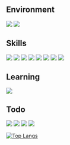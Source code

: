 <h2>Environment</h2>
<p>
  <image src="https://img.shields.io/badge/Arch%20Linux-1793D1?logo=arch-linux&logoColor=fff&style=for-the-badge">
  <image src="https://img.shields.io/badge/Visual_Studio_Code-0078D4?style=for-the-badge&logo=visual%20studio%20code&logoColor=white" />
</p>
<h2>Skills</h2>
<p>
    <image src="https://img.shields.io/badge/GIT-E44C30?style=for-the-badge&logo=git&logoColor=white" />
    <image src="https://img.shields.io/badge/HTML-239120?style=for-the-badge&logo=html5&logoColor=white" />
    <image src="https://img.shields.io/badge/CSS-239120?&style=for-the-badge&logo=css3&logoColor=white" />
    <image src="https://img.shields.io/badge/JavaScript-F7DF1E?style=for-the-badge&logo=JavaScript&logoColor=white" />
    <image src="https://img.shields.io/badge/React-20232A?style=for-the-badge&logo=react&logoColor=61DAFB" />
    <image src="https://img.shields.io/badge/Node.js-43853D?style=for-the-badge&logo=node.js&logoColor=white" />
    <image src="https://img.shields.io/badge/Python-3776AB?style=for-the-badge&logo=python&logoColor=white" />
    <image src="https://img.shields.io/badge/Tailwind_CSS-38B2AC?style=for-the-badge&logo=tailwind-css&logoColor=white" />
    <iamge src="https://img.shields.io/badge/Bootstrap-563D7C?style=for-the-badge&logo=bootstrap&logoColor=white" />
</p>
  <h2>Learning</h2>
<p>
  <image src="https://img.shields.io/badge/Next.js-000?logo=nextdotjs&logoColor=fff&style=for-the-badge" />
</p>
<h2>Todo</h2>
<p>
  <image src="https://img.shields.io/badge/Svelte-4A4A55?style=for-the-badge&logo=svelte&logoColor=FF3E00" />
  <image src="https://img.shields.io/badge/Redux-593D88?style=for-the-badge&logo=redux&logoColor=white" />
  <image src="https://img.shields.io/badge/MongoDB-4EA94B?style=for-the-badge&logo=mongodb&logoColor=white" />
  <image src="https://img.shields.io/badge/React_Native-20232A?style=for-the-badge&logo=react&logoColor=61DAFB" />
</p>

[![Top Langs](https://github-readme-stats.vercel.app/api/top-langs/?username=stk2598)](https://github.com/anuraghazra/github-readme-stats)


<!--
**stk2598/stk2598** is a ✨ _special_ ✨ repository because its `README.md` (this file) appears on your GitHub profile.

Here are some ideas to get you started:

- 🔭 I’m currently working on ...
- 🌱 I’m currently learning ...
- 👯 I’m looking to collaborate on ...
- 🤔 I’m looking for help with ...
- 💬 Ask me about ...
- 📫 How to reach me: ...
- 😄 Pronouns: ...
- ⚡ Fun fact: ...
-->
